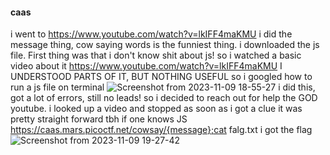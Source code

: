 #### caas
i went to https://www.youtube.com/watch?v=lkIFF4maKMU
i did the message thing, cow saying words is the funniest thing.
i downloaded the js file. First thing was that i don't know shit about js! so i watched  a basic video about it 
https://www.youtube.com/watch?v=lkIFF4maKMU
I UNDERSTOOD PARTS OF IT, BUT NOTHING USEFUL
so i googled how to run a js file on terminal
![Screenshot from 2023-11-09 18-55-27](https://github.com/s4twik/picoctf/assets/147993943/a60f10e5-0e23-48f4-b743-2da2ffc32ac0)
i did this, got a lot of errors, still no leads!
so i decided to reach out for help the GOD youtube.
i looked up a video and stopped as soon as i got a clue
it was pretty straight forward tbh if one knows JS
https://caas.mars.picoctf.net/cowsay/{message};cat falg.txt
i got the flag
![Screenshot from 2023-11-09 19-27-42](https://github.com/s4twik/picoctf/assets/147993943/994afd99-426c-4968-8271-65f8d3d999af)
